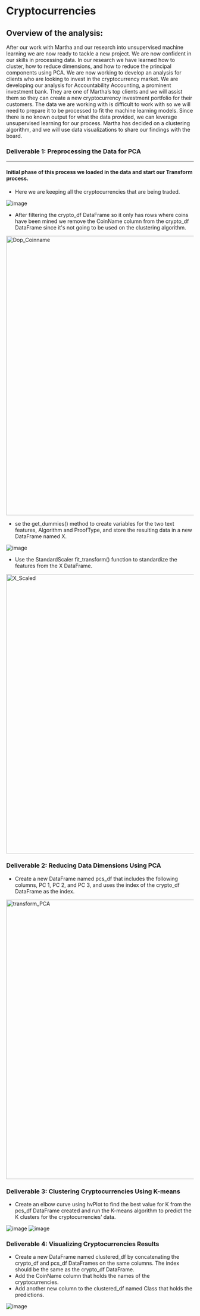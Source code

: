 # Cryptocurrencies
## Overview of the analysis: 


After our work with Martha and our research into unsupervised machine learning we are now ready to tackle a new project. We are now confident in our skills in processing data. In our research we have learned how to cluster, how to reduce dimensions, and how to reduce the principal components using PCA. We are now working to develop an analysis for clients who are looking to invest in the cryptocurrency market. We are developing our analysis for Accountability Accounting, a prominent investment bank. They are one of Martha’s top clients and we will assist them so they can create a new cryptocurrency investment portfolio for their customers. The data we are working with is difficult to work with so we will need to prepare it to be processed to fit the machine learning models. Since there is no known output for what the data provided, we can leverage unsupervised learning for our process. Martha has decided on a clustering algorithm, and we will use data visualizations to share our findings with the board.

### Deliverable 1: Preprocessing the Data for PCA
__________________________________________________________

#### Initial phase of this process we loaded in the data and start our Transform process.

* Here we are keeping all the cryptocurrencies that are being traded.

![image](https://user-images.githubusercontent.com/88467263/147857896-88ede215-9cd6-47f0-8272-a86e9c039e5f.png)

* After filtering the crypto_df DataFrame so it only has rows where coins have been mined we remove the CoinName column from the crypto_df DataFrame since it's not going to be used on the clustering algorithm.

<img width="750" alt="Dop_Coinname" src="https://user-images.githubusercontent.com/88467263/147857947-8b6bc123-405e-4de9-a560-3fa7edddf5d8.PNG">

* se the get_dummies() method to create variables for the two text features, Algorithm and ProofType, and store the resulting data in a new DataFrame named X.

![image](https://user-images.githubusercontent.com/88467263/147858023-2113dadb-e126-4e10-a45e-49527590ee63.png)

* Use the StandardScaler fit_transform() function to standardize the features from the X DataFrame.
<img width="750" alt="X_Scaled" src="https://user-images.githubusercontent.com/88467263/147858068-bd39f89d-78b1-4625-8285-5fadb5761afb.PNG">


### Deliverable 2: Reducing Data Dimensions Using PCA

* Create a new DataFrame named pcs_df that includes the following columns, PC 1, PC 2, and PC 3, and uses the index of the crypto_df DataFrame as the index.

<img width="750" alt="transform_PCA" src="https://user-images.githubusercontent.com/88467263/147858099-72fed8d8-c90b-46c7-b2e2-220df6528984.PNG">


### Deliverable 3: Clustering Cryptocurrencies Using K-means

* Create an elbow curve using hvPlot to find the best value for K from the pcs_df DataFrame created and run the K-means algorithm to predict the K clusters for the cryptocurrencies’ data.

![image](https://user-images.githubusercontent.com/88467263/147858125-32328092-cfbf-41cf-b69b-d62ae4dd19b1.png)
![image](https://user-images.githubusercontent.com/88467263/147858134-e3b04208-9e41-4ccf-b040-19557cfc1b6d.png)


### Deliverable 4: Visualizing Cryptocurrencies Results

* Create a new DataFrame named clustered_df by concatenating the crypto_df and pcs_df DataFrames on the same columns. The index should be the same as the crypto_df DataFrame.
* Add the CoinName column that holds the names of the cryptocurrencies.
* Add another new column to the clustered_df named Class that holds the predictions.

![image](https://user-images.githubusercontent.com/88467263/147858214-5f9df836-c00c-4e50-b824-e420614ce99c.png)



